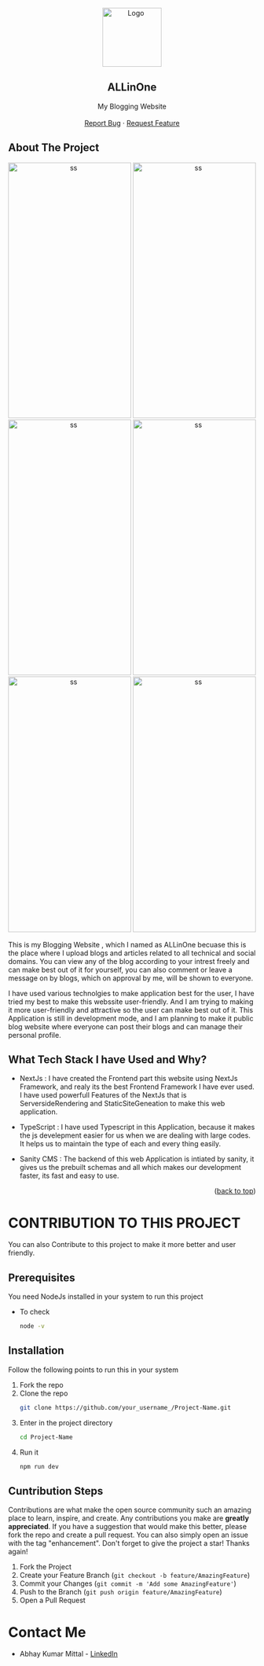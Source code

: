<div id="top"></div>
<!-- PROJECT LOGO -->
<br />
<div align="center">
  <a href="https://all-in-one-mitabhay.vercel.app/" target="_blank">
    <img src="/assets/ALLinOne-logos_white.png" alt="Logo" width="120" height="120">
  </a>

  <h2 align="center">ALLinOne</h2>

  <p align="center">
    My Blogging Website
    <br />
    <br />
    <a href="https://github.com/MitAbhay/ALLinOne/issues target="_blank"">Report Bug</a>
    ·
    <a href="https://github.com/MitAbhay/ALLinOne/issues target="_blank"">Request Feature</a>
  </p>
</div>
<!-- ABOUT THE PROJECT -->

## About The Project

<div align="center">
<img src="assets/ss/ss1.jpeg" alt="ss" width="250" height="520">
<img src="assets/ss/ss2.jpeg" alt="ss" width="250" height="520">
<img src="assets/ss/ss3.jpeg" alt="ss" width="250" height="520">
<img src="assets/ss/ss4.jpeg" alt="ss" width="250" height="520">
<img src="assets/ss/ss5.jpeg" alt="ss" width="250" height="520">
<img src="assets/ss/ss6.jpeg" alt="ss" width="250" height="520">
</div>

This is my Blogging Website , which I named as ALLinOne becuase this is the place where I upload blogs and articles related to all technical and social domains. You can view any of the blog according to your intrest freely and can make best out of it for yourself, you can also comment or leave a message on by blogs, which on approval by me, will be shown to everyone.

I have used various technolgies to make application best for the user, I have tried my best to make this webssite user-friendly.
And I am trying to making it more user-friendly and attractive so the user can make best out of it.
This Application is still in development mode, and I am planning to make it public blog website where everyone can post their blogs and can manage their personal profile.

## What Tech Stack I have Used and Why?

- NextJs : I have created the Frontend part this website using NextJs Framework, and realy its the best Frontend Framework I have ever used. I have used powerfull Features of the NextJs that is ServersideRendering and StaticSiteGeneation to make this web application.

- TypeScript : I have used Typescript in this Application, because it makes the js develepment easier for us when we are dealing with large codes. It helps us to maintain the type of each and every thing easily.

- Sanity CMS : The backend of this web Application is intiated by sanity, it gives us the prebuilt schemas and all which makes our development faster, its fast and easy to use.

<p align="right">(<a href="#top">back to top</a>)</p>

<!-- CONTRIBUTING -->

# CONTRIBUTION TO THIS PROJECT

You can also Contribute to this project to make it more better and user friendly.

## Prerequisites

You need NodeJs installed in your system to run this project

- To check
  ```sh
  node -v
  ```

## Installation

Follow the following points to run this in your system

1.  Fork the repo
2.  Clone the repo
    ```sh
    git clone https://github.com/your_username_/Project-Name.git
    ```
3.  Enter in the project directory
    ```sh
    cd Project-Name
    ```
4.  Run it
    ```sh
    npm run dev
    ```

## Cuntribution Steps

Contributions are what make the open source community such an amazing place to learn, inspire, and create. Any contributions you make are **greatly appreciated**.
If you have a suggestion that would make this better, please fork the repo and create a pull request. You can also simply open an issue with the tag "enhancement".
Don't forget to give the project a star! Thanks again!

1. Fork the Project
2. Create your Feature Branch (`git checkout -b feature/AmazingFeature`)
3. Commit your Changes (`git commit -m 'Add some AmazingFeature'`)
4. Push to the Branch (`git push origin feature/AmazingFeature`)
5. Open a Pull Request

<!-- CONTACT -->

# Contact Me

- Abhay Kumar Mittal - [LinkedIn](https://www.linkedin.com/in/mitabhay/)
